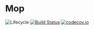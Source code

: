 # Mop

![Lifecycle](https://img.shields.io/badge/lifecycle-experimental-orange.svg)<!--
![Lifecycle](https://img.shields.io/badge/lifecycle-maturing-blue.svg)
![Lifecycle](https://img.shields.io/badge/lifecycle-stable-green.svg)
![Lifecycle](https://img.shields.io/badge/lifecycle-retired-orange.svg)
![Lifecycle](https://img.shields.io/badge/lifecycle-archived-red.svg)
![Lifecycle](https://img.shields.io/badge/lifecycle-dormant-blue.svg) -->
[![Build Status](https://travis-ci.com/hildebrandmw/Mop.jl.svg?branch=master)](https://travis-ci.com/hildebrandmw/Mop.jl)
[![codecov.io](http://codecov.io/github/hildebrandmw/Mop.jl/coverage.svg?branch=master)](http://codecov.io/github/hildebrandmw/Mop.jl?branch=master)
